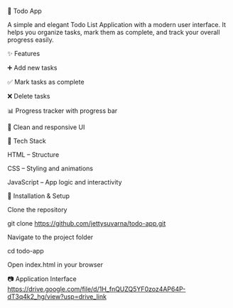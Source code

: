 📝 Todo App

A simple and elegant Todo List Application with a modern user interface.
It helps you organize tasks, mark them as complete, and track your overall progress easily.

✨ Features

➕ Add new tasks

✅ Mark tasks as complete

❌ Delete tasks

📊 Progress tracker with progress bar

🎨 Clean and responsive UI

🚀 Tech Stack

HTML – Structure

CSS – Styling and animations

JavaScript – App logic and interactivity

🔧 Installation & Setup

Clone the repository

git clone https://github.com/jettysuvarna/todo-app.git

Navigate to the project folder

cd todo-app

Open index.html in your browser

📷 Application Interface
https://drive.google.com/file/d/1H_fnQUZQ5YF0zoz4AP64P-dT3q4k2_hg/view?usp=drive_link

